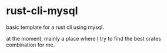 # rust-cli-mysql
basic template for a rust cli using mysql.

at the moment, mainly a place where I try to find the best crates combination for me.
